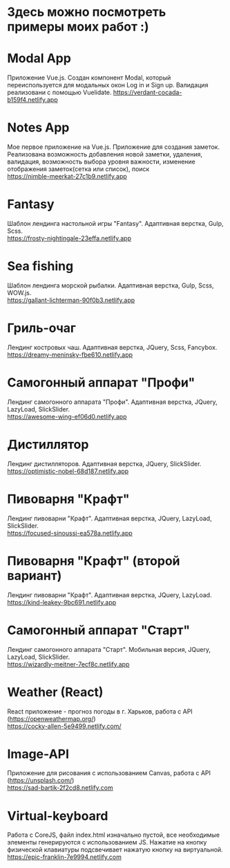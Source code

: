 # Здесь можно посмотреть примеры моих работ :)  

# Modal App

Приложение Vue.js. Создан компонент Modal, который переиспользуется для модальных окон Log in и Sign up. Валидация реализовани с помощью Vuelidate. 
https://verdant-cocada-b159f4.netlify.app

# Notes App

Мое первое приложение на Vue.js. Приложение для создания заметок. Реализована возможность добавления новой заметки, удаления, валидация, возможность выбора уровня важности, изменение отображения заметок(сетка или список), поиск  
https://nimble-meerkat-27c1b9.netlify.app

# Fantasy

Шаблон лендинга настольной игры "Fantasy". Адаптивная верстка, Gulp, Scss.  
https://frosty-nightingale-23effa.netlify.app

# Sea fishing

Шаблон лендинга морской рыбалки. Адаптивная верстка, Gulp, Scss, WOW.js.  
https://gallant-lichterman-90f0b3.netlify.app

# Гриль-очаг

Лендинг костровых чаш. Адаптивная верстка, JQuery, Scss, Fancybox.  
https://dreamy-meninsky-fbe610.netlify.app

# Самогонный аппарат "Профи"

Лендинг самогонного аппарата "Профи". Адаптивная верстка, JQuery, LazyLoad, SlickSlider.  
https://awesome-wing-ef06d0.netlify.app

# Дистиллятор

Лендинг дистилляторов. Адаптивная верстка, JQuery, SlickSlider.  
https://optimistic-nobel-68d187.netlify.app

# Пивоварня "Крафт"

Лендинг пивоварни "Крафт". Адаптивная верстка, JQuery, LazyLoad, SlickSlider.  
https://focused-sinoussi-ea578a.netlify.app  

# Пивоварня "Крафт" (второй вариант)

Лендинг пивоварни "Крафт". Адаптивная верстка, JQuery, LazyLoad.  
https://kind-leakey-9bc691.netlify.app

# Самогонный аппарат "Старт"

Лендинг самогонного аппарата "Старт". Мобильная версия, JQuery, LazyLoad, SlickSlider.  
https://wizardly-meitner-7ecf8c.netlify.app

# Weather (React)

React приложение - прогноз погоды в г. Харьков, работа с API (https://openweathermap.org/)  
https://cocky-allen-5e9499.netlify.com/

# Image-API 

Приложение для рисования с использованием Canvas, работа с API (https://unsplash.com/)  
https://sad-bartik-2f2cd8.netlify.com

# Virtual-keyboard

Работа с CoreJS, файл index.html изначально пустой, все необходимые элементы генерируются с использованием JS. Нажатие на кнопкy физической клавиатуры подсвечивает нажатую кнопку на виртуальной.  
https://epic-franklin-7e9994.netlify.com






